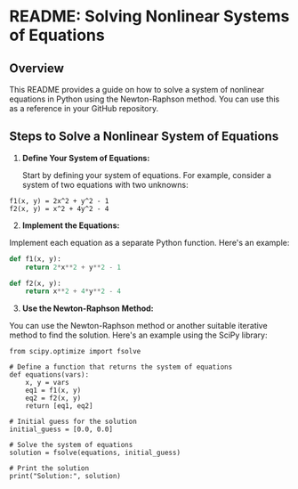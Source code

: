 
# README: Solving Nonlinear Systems of Equations

## Overview

This README provides a guide on how to solve a system of nonlinear equations in Python using the Newton-Raphson method. You can use this as a reference in your GitHub repository.

## Steps to Solve a Nonlinear System of Equations

1. **Define Your System of Equations:**

   Start by defining your system of equations. For example, consider a system of two equations with two unknowns:
```
f1(x, y) = 2x^2 + y^2 - 1
f2(x, y) = x^2 + 4y^2 - 4
```

2. **Implement the Equations:**

Implement each equation as a separate Python function. Here's an example:

```python
def f1(x, y):
    return 2*x**2 + y**2 - 1

def f2(x, y):
    return x**2 + 4*y**2 - 4
```
3. **Use the Newton-Raphson Method:**


You can use the Newton-Raphson method or another suitable iterative method to find the solution. Here's an example using the SciPy library:
```
from scipy.optimize import fsolve

# Define a function that returns the system of equations
def equations(vars):
    x, y = vars
    eq1 = f1(x, y)
    eq2 = f2(x, y)
    return [eq1, eq2]

# Initial guess for the solution
initial_guess = [0.0, 0.0]

# Solve the system of equations
solution = fsolve(equations, initial_guess)

# Print the solution
print("Solution:", solution)
```
